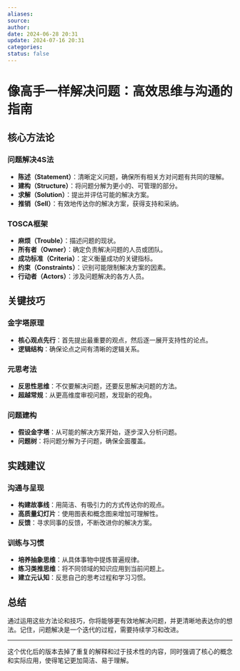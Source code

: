 ```yaml
---
aliases: 
source: 
author: 
date: 2024-06-28 20:31
update: 2024-07-16 20:31
categories: 
status: false
---
```

# 像高手一样解决问题：高效思维与沟通的指南

## 核心方法论

### 问题解决4S法
- **陈述（Statement）**：清晰定义问题，确保所有相关方对问题有共同的理解。
- **建构（Structure）**：将问题分解为更小的、可管理的部分。
- **求解（Solution）**：提出并评估可能的解决方案。
- **推销（Sell）**：有效地传达你的解决方案，获得支持和采纳。

### TOSCA框架
- **麻烦（Trouble）**：描述问题的现状。
- **所有者（Owner）**：确定负责解决问题的人员或团队。
- **成功标准（Criteria）**：定义衡量成功的关键指标。
- **约束（Constraints）**：识别可能限制解决方案的因素。
- **行动者（Actors）**：涉及问题解决的各方人员。

## 关键技巧

### 金字塔原理
- **核心观点先行**：首先提出最重要的观点，然后逐一展开支持性的论点。
- **逻辑结构**：确保论点之间有清晰的逻辑关系。

### 元思考法
- **反思性思维**：不仅要解决问题，还要反思解决问题的方法。
- **超越常规**：从更高维度审视问题，发现新的视角。

### 问题建构
- **假设金字塔**：从可能的解决方案开始，逐步深入分析问题。
- **问题树**：将问题分解为子问题，确保全面覆盖。

## 实践建议

### 沟通与呈现
- **构建故事线**：用简洁、有吸引力的方式传达你的观点。
- **高质量幻灯片**：使用图表和概念图来增加可理解性。
- **反馈**：寻求同事的反馈，不断改进你的解决方案。

### 训练与习惯
- **培养抽象思维**：从具体事物中提炼普遍规律。
- **练习类推思维**：将不同领域的知识应用到当前问题上。
- **建立元认知**：反思自己的思考过程和学习习惯。

## 总结

通过运用这些方法论和技巧，你将能够更有效地解决问题，并更清晰地表达你的想法。记住，问题解决是一个迭代的过程，需要持续学习和改进。

---

这个优化后的版本去掉了重复的解释和过于技术性的内容，同时强调了核心的概念和实际应用，使得笔记更加简洁、易于理解。